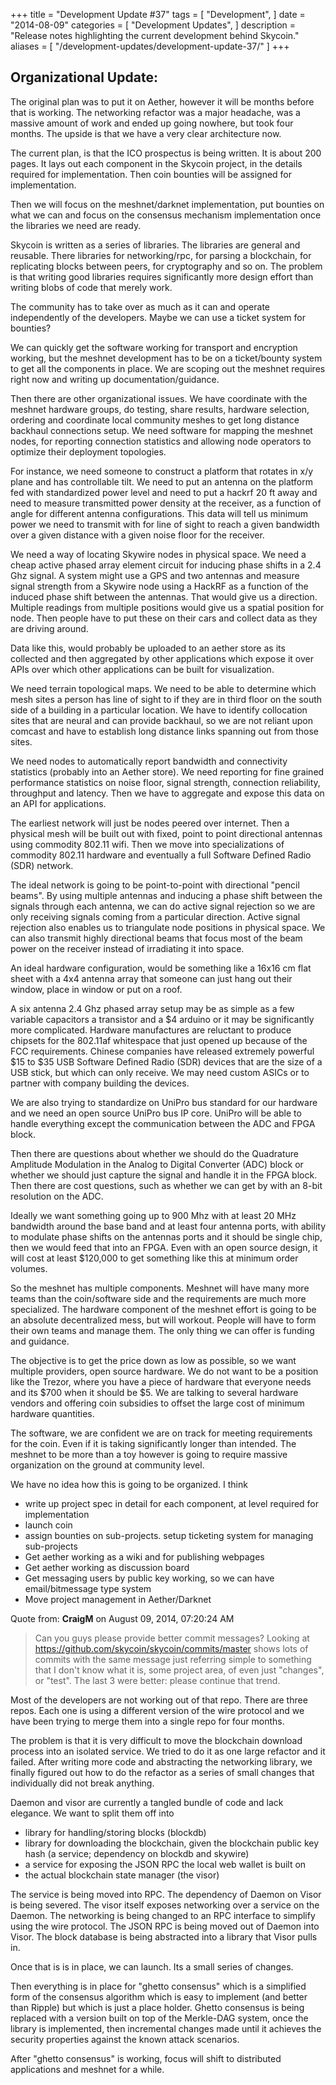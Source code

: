 +++
title = "Development Update #37"
tags = [
    "Development",
]
date = "2014-08-09"
categories = [
    "Development Updates",
]
description = "Release notes highlighting the current development behind Skycoin."
aliases = [
	"/development-updates/development-update-37/"
]
+++

## Organizational Update:

The original plan was to put it on Aether, however it will be months before that is working. The networking refactor was a major headache, was a massive amount of work and ended up going nowhere, but took four months. The upside is that we have a very clear architecture now.

The current plan, is that the ICO prospectus is being written. It is about 200 pages. It lays out each component in the Skycoin project, in the details required for implementation. Then coin bounties will be assigned for implementation.

Then we will focus on the meshnet/darknet implementation, put bounties on what we can and focus on the consensus mechanism implementation once the libraries we need are ready.

Skycoin is written as a series of libraries. The libraries are general and reusable. There libraries for networking/rpc, for parsing a blockchain, for replicating blocks between peers, for cryptography and so on. The problem is that writing good libraries requires significantly more design effort than writing blobs of code that merely work.

The community has to take over as much as it can and operate independently of the developers. Maybe we can use a ticket system for bounties?

We can quickly get the software working for transport and encryption working, but the meshnet development has to be on a ticket/bounty system to get all the components in place. We are scoping out the meshnet requires right now and writing up documentation/guidance.

Then there are other organizational issues. We have coordinate with the meshnet hardware groups, do testing, share results, hardware selection, ordering and coordinate local community meshes to get long distance backhaul connections setup. We need software for mapping the meshnet nodes, for reporting connection statistics and allowing node operators to optimize their deployment topologies.

For instance, we need someone to construct a platform that rotates in x/y plane and has controllable tilt. We need to put an antenna on the platform fed with standardized power level and need to put a hackrf 20 ft away and need to measure transmitted power density at the receiver, as a function of angle for different antenna configurations. This data will tell us minimum power we need to transmit with for line of sight to reach a given bandwidth over a given distance with a given noise floor for the receiver.

We need a way of locating Skywire nodes in physical space. We need a cheap active phased array element circuit for inducing phase shifts in a 2.4 Ghz signal. A system might use a GPS and two antennas and measure signal strength from a Skywire node using a HackRF as a function of the induced phase shift between the antennas. That would give us a direction. Multiple readings from multiple positions would give us a spatial position for node. Then people have to put these on their cars and collect data as they are driving around.

Data like this, would probably be uploaded to an aether store as its collected and then aggregated by other applications which expose it over APIs over which other applications can be built for visualization.

We need terrain topological maps. We need to be able to determine which mesh sites a person has line of sight to if they are in third floor on the south side of a building in a particular location. We have to identify collocation sites that are neural and can provide backhaul, so we are not reliant upon comcast and have to establish long distance links spanning out from those sites.

We need nodes to automatically report bandwidth and connectivity statistics (probably into an Aether store). We need reporting for fine grained performance statistics on noise floor, signal strength, connection reliability, throughput and latency. Then we have to aggregate and expose this data on an API for applications.

The earliest network will just be nodes peered over internet. Then a physical mesh will be built out with fixed, point to point directional antennas using commodity 802.11 wifi. Then we move into specializations of commodity 802.11 hardware and eventually a full Software Defined Radio (SDR) network.

The ideal network is going to be point-to-point with directional "pencil beams". By using multiple antennas and inducing a phase shift between the signals through each antenna, we can do active signal rejection so we are only receiving signals coming from a particular direction. Active signal rejection also enables us to triangulate node positions in physical space. We can also transmit highly directional beams that focus most of the beam power on the receiver instead of irradiating it into space.

An ideal hardware configuration, would be something like a 16x16 cm flat sheet with a 4x4 antenna array that someone can just hang out their window, place in window or put on a roof.

A six antenna 2.4 Ghz phased array setup may be as simple as a few variable capacitors a transistor and a $4 arduino or it may be significantly more complicated. Hardware manufactures are reluctant to produce chipsets for the 802.11af whitespace that just opened up because of the FCC requirements. Chinese companies have released extremely powerful $15 to $35 USB Software Defined Radio (SDR) devices that are the size of a USB stick, but which can only receive. We may need custom ASICs or to partner with company building the devices.

We are also trying to standardize on UniPro bus standard for our hardware and we need an open source UniPro bus IP core. UniPro will be able to handle everything except the communication between the ADC and FPGA block.

Then there are questions about whether we should do the Quadrature Amplitude Modulation in the Analog to Digital Converter (ADC) block or whether we should just capture the signal and handle it in the FPGA block. Then there are cost questions, such as whether we can get by with an 8-bit resolution on the ADC.

Ideally we want something going up to 900 Mhz with at least 20 MHz bandwidth around the base band and at least four antenna ports, with ability to modulate phase shifts on the antennas ports and it should be single chip, then we would feed that into an FPGA. Even with an open source design, it will cost at least $120,000 to get something like this at minimum order volumes.

So the meshnet has multiple components. Meshnet will have many more teams than the coin/software side and the requirements are much more specialized. The hardware component of the meshnet effort is going to be an absolute decentralized mess, but will workout. People will have to form their own teams and manage them. The only thing we can offer is funding and guidance.

The objective is to get the price down as low as possible, so we want multiple providers, open source hardware. We do not want to be a position like the Trezor, where you have a piece of hardware that everyone needs and its $700 when it should be $5. We are talking to several hardware vendors and offering coin subsidies to offset the large cost of minimum hardware quantities.

The software, we are confident we are on track for meeting requirements for the coin. Even if it is taking significantly longer than intended. The meshnet to be more than a toy however is going to require massive organization on the ground at community level.

We have no idea how this is going to be organized. I think
- write up project spec in detail for each component, at level required for implementation
- launch coin
- assign bounties on sub-projects. setup ticketing system for managing sub-projects
- Get aether working as a wiki and for publishing webpages
- Get aether working as discussion board
- Get messaging users by public key working, so we can have email/bitmessage type system
- Move project management in Aether/Darknet

Quote from: **CraigM** on August 09, 2014, 07:20:24 AM

>Can you guys please provide better commit messages? Looking at https://github.com/skycoin/skycoin/commits/master shows lots of commits with the same message just referring simple to something that I don't know what it is, some project area, of even just "changes", or "test". The last 3 were better: please continue that trend.

Most of the developers are not working out of that repo. There are three repos. Each one is using a different version of the wire protocol and we have been trying to merge them into a single repo for four months.

The problem is that it is very difficult to move the blockchain download process into an isolated service. We tried to do it as one large refactor and it failed. After writing more code and abstracting the networking library, we finally figured out how to do the refactor as a series of small changes that individually did not break anything.

Daemon and visor are currently a tangled bundle of code and lack elegance. We want to split them off into
- library for handling/storing blocks (blockdb)
- library for downloading the blockchain, given the blockchain public key hash (a service; dependency on blockdb and skywire)
- a service for exposing the JSON RPC the local web wallet is built on
- the actual blockchain state manager (the visor)

The service is being moved into RPC. The dependency of Daemon on Visor is being severed. The visor itself exposes networking over a service on the Daemon. The networking is being changed to an RPC interface to simplify using the wire protocol. The JSON RPC is being moved out of Daemon into Visor. The block database is being abstracted into a library that  Visor pulls in.

Once that is is in place, we can launch. Its a small series of changes.

Then everything is in place for "ghetto consensus" which is a simplified form of the consensus algorithm which is easy to implement (and better than Ripple) but which is just a place holder. Ghetto consensus is being replaced with a version built on top of the Merkle-DAG system, once the library is implemented, then incremental changes made until it achieves the security properties against the known attack scenarios.

After "ghetto consensus" is working, focus will shift to distributed applications and meshnet for a while.

